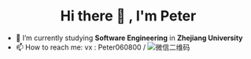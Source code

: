  # <div align="center"> Hi there 👋 , I'm Peter </div>

* 🌱 I’m currently studying __Software Engineering__ in __Zhejiang University__
* 📫 How to reach me: vx : Peter060800 / ![微信二维码](https://user-images.githubusercontent.com/16064988/150637696-a5d3d730-83ee-4fbe-9c56-6bd420bec44c.jpg)

<!--
**WestCircle68/WestCircle68** is a ✨ _special_ ✨ repository because its `README.md` (this file) appears on your GitHub profile.

Here are some ideas to get you started:

- 🔭 I’m currently working on ...

- 👯 I’m looking to collaborate on ...
- 🤔 I’m looking for help with ...
- 💬 Ask me about ...
- 
- 😄 Pronouns: ...
- ⚡ Fun fact: ...
-->
